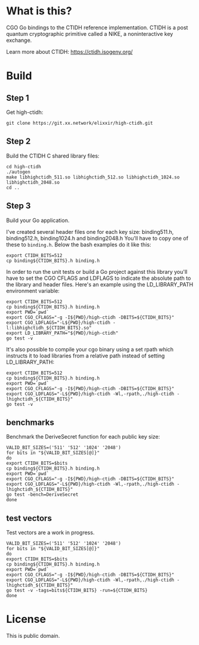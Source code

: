 
What is this?
=============

CGO Go bindings to the CTIDH reference implementation.
CTIDH is a post quantum cryptographic primitive called a NIKE,
a noninteractive key exchange.

Learn more about CTIDH: https://ctidh.isogeny.org/


Build
=====

Step 1
------

Get high-ctidh:

```
git clone https://git.xx.network/elixxir/high-ctidh.git
```

Step 2
------

Build the CTIDH C shared library files:

```
cd high-ctidh
./autogen
make libhighctidh_511.so libhighctidh_512.so libhighctidh_1024.so libhighctidh_2048.so
cd ..
```

Step 3
------

Build your Go application.

I've created several header files one for each key size: binding511.h, binding512.h, binding1024.h and binding2048.h
You'll have to copy one of these to `binding.h`. Below the bash examples
do it like this:

```
export CTIDH_BITS=512
cp binding${CTIDH_BITS}.h binding.h
```

In order to run the unit tests or build a Go project against this
library you'll have to set the CGO CFLAGS and LDFLAGS to indicate the
absolute path to the library and header files. Here's an example using
the LD_LIBRARY_PATH environment variable:

```
export CTIDH_BITS=512
cp binding${CTIDH_BITS}.h binding.h
export PWD=`pwd`
export CGO_CFLAGS="-g -I${PWD}/high-ctidh -DBITS=${CTIDH_BITS}"
export CGO_LDFLAGS="-L${PWD}/high-ctidh -l:libhighctidh_${CTIDH_BITS}.so"
export LD_LIBRARY_PATH="${PWD}/high-ctidh"
go test -v
```

It's also possible to compile your cgo binary using a set rpath which
instructs it to load libraries from a relative path instead of setting
LD_LIBRARY_PATH:

```
export CTIDH_BITS=512
cp binding${CTIDH_BITS}.h binding.h
export PWD=`pwd`
export CGO_CFLAGS="-g -I${PWD}/high-ctidh -DBITS=${CTIDH_BITS}"
export CGO_LDFLAGS="-L${PWD}/high-ctidh -Wl,-rpath,./high-ctidh -lhighctidh_${CTIDH_BITS}"
go test -v
```


benchmarks
----------

Benchmark the DeriveSecret function for each public key size:

```
VALID_BIT_SIZES=('511' '512' '1024' '2048')
for bits in "${VALID_BIT_SIZES[@]}"
do
export CTIDH_BITS=$bits
cp binding${CTIDH_BITS}.h binding.h
export PWD=`pwd`
export CGO_CFLAGS="-g -I${PWD}/high-ctidh -DBITS=${CTIDH_BITS}"
export CGO_LDFLAGS="-L${PWD}/high-ctidh -Wl,-rpath,./high-ctidh -lhighctidh_${CTIDH_BITS}"
go test -bench=DeriveSecret
done

```


test vectors
------------

Test vectors are a work in progress.

```
VALID_BIT_SIZES=('511' '512' '1024' '2048')
for bits in "${VALID_BIT_SIZES[@]}"
do
export CTIDH_BITS=$bits
cp binding${CTIDH_BITS}.h binding.h
export PWD=`pwd`
export CGO_CFLAGS="-g -I${PWD}/high-ctidh -DBITS=${CTIDH_BITS}"
export CGO_LDFLAGS="-L${PWD}/high-ctidh -Wl,-rpath,./high-ctidh -lhighctidh_${CTIDH_BITS}"
go test -v -tags=bits${CTIDH_BITS} -run=${CTIDH_BITS}
done
```

License
=======

This is public domain.
